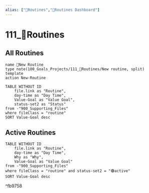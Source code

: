 ```yaml
---
alias: ["🔁Routines","🔁Routines Dashboard"]
---
```


# 111_🔁Routines
## All Routines
```button
name 🔁New Routine
type note(100_Goals_Projects/111_🔁Routines/New routine, split) template
action New-Routine
```
```dataview
TABLE WITHOUT ID
    file.link as "Routine",
    day-time as "Day Time",
    Value-Goal as "Value Goal",
    status-set2 as "Status"
from -"900_Supporting_Files"
where fileClass = "routine" 
SORT Value-Goal desc
```
## Active Routines
```dataview
TABLE WITHOUT ID
    file.link as "Routine",
    day-time as "Day Time",
    Why as "Why",
    Value-Goal as "Value Goal"
from -"900_Supporting_Files" 
where fileClass = "routine" and status-set2 = "🟢active"
SORT Value-Goal desc
```

^fb9758

